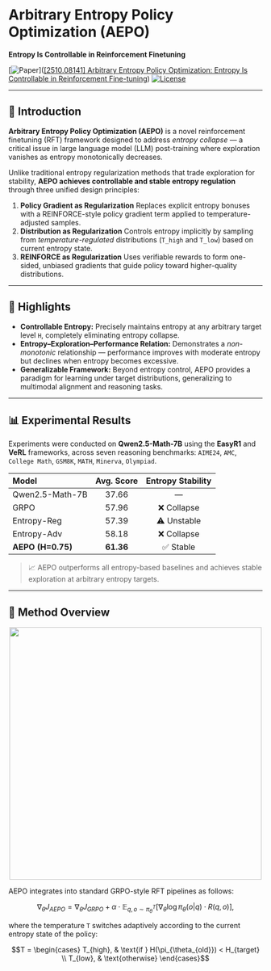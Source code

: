 # Arbitrary Entropy Policy Optimization (AEPO)

**Entropy Is Controllable in Reinforcement Finetuning**

[![Paper](https://img.shields.io/badge/Paper-PDF-blue)]([[2510.08141] Arbitrary Entropy Policy Optimization: Entropy Is Controllable in Reinforcement Fine-tuning](https://arxiv.org/abs/2510.08141))
[![License](https://img.shields.io/badge/License-MIT-green)](./LICENSE)

---

## 🧠 Introduction

**Arbitrary Entropy Policy Optimization (AEPO)** is a novel reinforcement finetuning (RFT) framework designed to address *entropy collapse* — a critical issue in large language model (LLM) post-training where exploration vanishes as entropy monotonically decreases.

Unlike traditional entropy regularization methods that trade exploration for stability, **AEPO achieves controllable and stable entropy regulation** through three unified design principles:

1. **Policy Gradient as Regularization**
   Replaces explicit entropy bonuses with a REINFORCE-style policy gradient term applied to temperature-adjusted samples.
2. **Distribution as Regularization**
   Controls entropy implicitly by sampling from *temperature-regulated* distributions (`T_high` and `T_low`) based on current entropy state.
3. **REINFORCE as Regularization**
   Uses verifiable rewards to form one-sided, unbiased gradients that guide policy toward higher-quality distributions.

---

## 🚀 Highlights

- **Controllable Entropy:**
  Precisely maintains entropy at any arbitrary target level `H`, completely eliminating entropy collapse.
- **Entropy–Exploration–Performance Relation:**
  Demonstrates a *non-monotonic* relationship — performance improves with moderate entropy but declines when entropy becomes excessive.
- **Generalizable Framework:**
  Beyond entropy control, AEPO provides a paradigm for learning under target distributions, generalizing to multimodal alignment and reasoning tasks.

---

## 📊 Experimental Results

Experiments were conducted on **Qwen2.5-Math-7B** using the **EasyR1** and **VeRL** frameworks, across seven reasoning benchmarks:
`AIME24`, `AMC`, `College Math`, `GSM8K`, `MATH`, `Minerva`, `Olympiad`.


| Model             | Avg. Score | Entropy Stability |
| :---------------- | :--------: | :---------------: |
| Qwen2.5-Math-7B   |   37.66   |        —        |
| GRPO              |   57.96   |    ❌ Collapse    |
| Entropy-Reg       |   57.39   |   ⚠️ Unstable   |
| Entropy-Adv       |   58.18   |    ❌ Collapse    |
| **AEPO (H=0.75)** | **61.36** |     ✅ Stable     |

> 📈 AEPO outperforms all entropy-based baselines and achieves stable exploration at arbitrary entropy targets.

---

## 🧩 Method Overview

<div align="center">
<img src="docs/aepo_diagram.png" width="500">
</div>

AEPO integrates into standard GRPO-style RFT pipelines as follows:

```math
\nabla_\theta J_{AEPO} =
\nabla_\theta J_{GRPO} +
\alpha \cdot \mathbb{E}_{q,o \sim \pi_\theta^T}
\left[\nabla_\theta \log \pi_\theta(o|q) \cdot R(q,o)\right],
```


where the temperature `T` switches adaptively according to the current entropy state of the policy:

```math
T =
\begin{cases}
T_{high}, & \text{if } H(\pi_{\theta_{old}}) < H_{target} \\
T_{low}, & \text{otherwise}
\end{cases}
```
